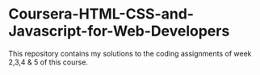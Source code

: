 # Coursera-HTML-CSS-and-Javascript-for-Web-Developers
This repository contains my solutions to the coding assignments of week 2,3,4 &amp; 5 of this course.
